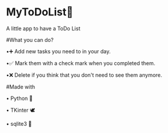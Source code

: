 # MyToDoList📝
A little app to have a ToDo List

#What you can do?

•➕ Add new tasks you need to in your day.

•✅ Mark them with a check mark when you completed them.

•❌ Delete if you think that you don't need to see them anymore. 


#Made with

• Python 🐍

• TKinter 🕊

• sqlite3 💾
